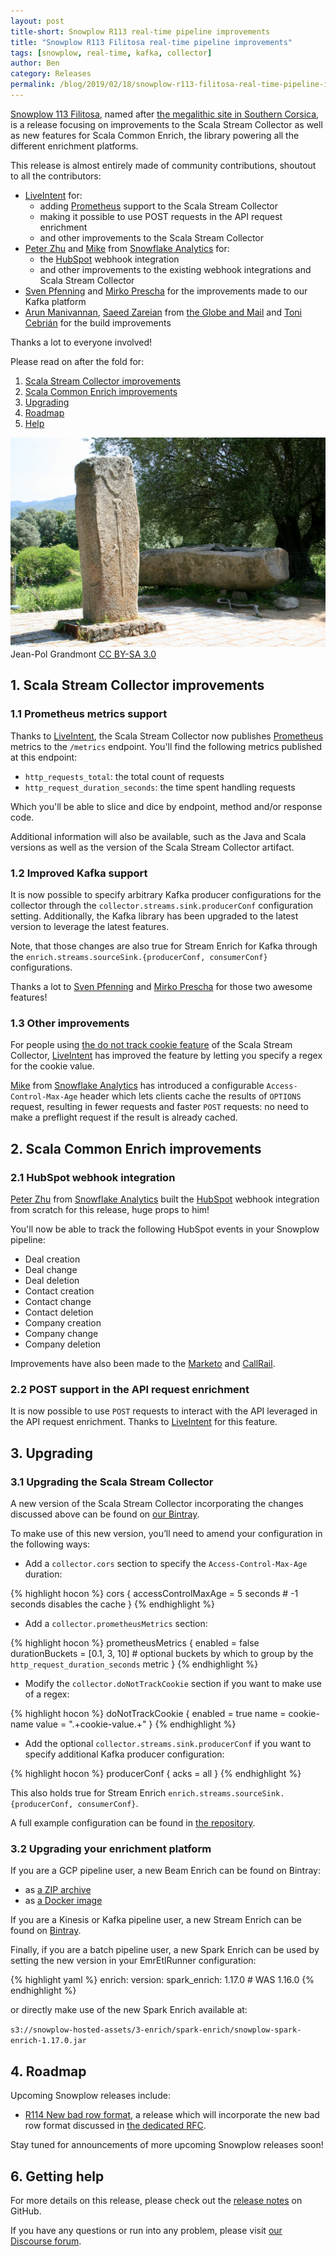 ```yaml
---
layout: post
title-short: Snowplow R113 real-time pipeline improvements
title: "Snowplow R113 Filitosa real-time pipeline improvements"
tags: [snowplow, real-time, kafka, collector]
author: Ben
category: Releases
permalink: /blog/2019/02/18/snowplow-r113-filitosa-real-time-pipeline-improvements/
---
```


[Snowplow 113 Filitosa][snowplow-release], named after
[the megalithic site in Southern Corsica][filitosa], is a release focusing on improvements to the
Scala Stream Collector as well as new features for Scala Common Enrich, the library powering all
the different enrichment platforms.

This release is almost entirely made of community contributions, shoutout to all the contributors:

- [LiveIntent][liveintent] for:
  - adding [Prometheus][prometheus] support to the Scala Stream Collector
  - making it possible to use POST requests in the API request enrichment
  - and other improvements to the Scala Stream Collector
- [Peter Zhu][misterpig] and [Mike][miike] from [Snowflake Analytics][sa] for:
  - the [HubSpot][hubspot] webhook integration
  - and other improvements to the existing webhook integrations and Scala Stream Collector
- [Sven Pfenning][sven] and [Mirko Prescha][mirko] for the improvements made to our Kafka platform
- [Arun Manivannan](https://github.com/arunma), [Saeed Zareian](https://github.com/szareiangm) from
[the Globe and Mail](https://www.theglobeandmail.com/) and
[Toni Cebrián](https://github.com/tonicebrian) for the build improvements

Thanks a lot to everyone involved!

Please read on after the fold for:

1. [Scala Stream Collector improvements](#ssc)
2. [Scala Common Enrich improvements](#sce)
3. [Upgrading](#upgrading)
4. [Roadmap](#roadmap)
5. [Help](#help)

![filitosa][filitosa-img]
<br>
Jean-Pol Grandmont [CC BY-SA 3.0](https://creativecommons.org/licenses/by-sa/3.0)

<!--more-->

<h2 id="ssc">1. Scala Stream Collector improvements</h2>

<h3 id="metrics">1.1 Prometheus metrics support</h3>

Thanks to [LiveIntent][liveintent], the Scala Stream Collector now publishes
[Prometheus][prometheus] metrics to the `/metrics` endpoint. You'll find the following metrics
published at this endpoint:

- `http_requests_total`: the total count of requests
- `http_request_duration_seconds`: the time spent handling requests

Which you'll be able to slice and dice by endpoint, method and/or response code.

Additional information will also be available, such as the Java and Scala versions as well as the
version of the Scala Stream Collector artifact.

<h3 id="kafka">1.2 Improved Kafka support</h3>

It is now possible to specify arbitrary Kafka producer configurations for the collector through the
`collector.streams.sink.producerConf` configuration setting. Additionally, the Kafka library has
been upgraded to the latest version to leverage the latest features.

Note, that those changes are also true for Stream Enrich for Kafka through the
`enrich.streams.sourceSink.{producerConf, consumerConf}` configurations.

Thanks a lot to [Sven Pfenning][sven] and [Mirko Prescha][mirko] for those two awesome features!

<h3 id="ssc-other">1.3 Other improvements</h3>

For people using [the do not track cookie feature](https://snowplowanalytics.com/blog/2018/08/21/snowplow-r109-lambaesis-real-time-pipeline-upgrade/#dnt)
of the Scala Stream Collector, [LiveIntent][liveintent] has improved the feature by letting you
specify a regex for the cookie value.

[Mike][miike] from [Snowflake Analytics][sa] has introduced a configurable `Access-Control-Max-Age`
header which lets clients cache the results of `OPTIONS` request, resulting in fewer requests and
faster `POST` requests: no need to make a preflight request if the result is already cached.

<h2 id="sce">2. Scala Common Enrich improvements</h2>

<h3 id="hubspot">2.1 HubSpot webhook integration</h3>

[Peter Zhu][misterpig] from [Snowflake Analytics][sa] built the [HubSpot][hubspot] webhook
integration from scratch for this release, huge props to him!

You'll now be able to track the following HubSpot events in your Snowplow pipeline:

- Deal creation
- Deal change
- Deal deletion
- Contact creation
- Contact change
- Contact deletion
- Company creation
- Company change
- Company deletion

Improvements have also been made to the [Marketo](https://www.marketo.com/) and
[CallRail](https://www.callrail.com/).

<h3 id="post">2.2 POST support in the API request enrichment</h3>

It is now possible to use `POST` requests to interact with the API leveraged in the API request
enrichment. Thanks to [LiveIntent][liveintent] for this feature.

<h2 id="upgrading">3. Upgrading</h2>

<h3 id="upg-ssc">3.1 Upgrading the Scala Stream Collector</h3>

A new version of the Scala Stream Collector incorporating the changes discussed above can be found
on [our Bintray][bintray-ssc].

To make use of this new version, you’ll need to amend your configuration in the following ways:

- Add a `collector.cors` section to specify the `Access-Control-Max-Age` duration:

{% highlight hocon %}
cors {
  accessControlMaxAge = 5 seconds # -1 seconds disables the cache
}
{% endhighlight %}

- Add a `collector.prometheusMetrics` section:

{% highlight hocon %}
prometheusMetrics {
  enabled = false
  durationBuckets = [0.1, 3, 10] # optional buckets by which to group by the `http_request_duration_seconds` metric
}
{% endhighlight %}

- Modify the `collector.doNotTrackCookie` section if you want to make use of a regex:

{% highlight hocon %}
doNotTrackCookie {
  enabled = true
  name = cookie-name
  value = ".+cookie-value.+"
}
{% endhighlight %}

- Add the optional `collector.streams.sink.producerConf` if you want to specify additional Kafka
producer configuration:

{% highlight hocon %}
producerConf {
  acks = all
}
{% endhighlight %}

This also holds true for Stream Enrich `enrich.streams.sourceSink.{producerConf, consumerConf}`.

A full example configuration can be found in [the repository][config-ssc].

<h3 id="upg-cc">3.2 Upgrading your enrichment platform</h3>

If you are a GCP pipeline user, a new Beam Enrich can be found on Bintray:
- as [a ZIP archive][bintray-zip-be]
- as [a Docker image][bintray-docker-be]

If you are a Kinesis or Kafka pipeline user, a new Stream Enrich can be found on
[Bintray][bintray-se].

Finally, if you are a batch pipeline user, a new Spark Enrich can be used by setting the new version
in your EmrEtlRunner configuration:

{% highlight yaml %}
enrich:
  version:
    spark_enrich: 1.17.0 # WAS 1.16.0
{% endhighlight %}

or directly make use of the new Spark Enrich available at:

`s3://snowplow-hosted-assets/3-enrich/spark-enrich/snowplow-spark-enrich-1.17.0.jar`

<h2 id="roadmap">4. Roadmap</h2>

Upcoming Snowplow releases include:

* [R114 New bad row format][r114], a release which will incorporate the new bad row format discussed
in [the dedicated RFC](https://discourse.snowplowanalytics.com/t/a-new-bad-row-format/2558).

Stay tuned for announcements of more upcoming Snowplow releases soon!

<h2 id="help">6. Getting help</h2>

For more details on this release, please check out the [release notes][snowplow-release] on GitHub.

If you have any questions or run into any problem, please visit [our Discourse forum][discourse].

[snowplow-release]: https://github.com/snowplow/snowplow/releases/r113-filitosa

[filitosa]: https://en.wikipedia.org/wiki/filitosa
[filitosa-img]: /assets/img/blog/2019/02/filitosa.jpg

[r114]: https://github.com/snowplow/snowplow/milestone/154

[liveintent]: https://liveintent.com/
[misterpig]: https://github.com/misterpig
[miike]: https://github.com/miike
[sa]: https://www.snowflake-analytics.com/
[sven]: https://github.com/0xE282B0
[mirko]: https://github.com/mirkoprescha

[prometheus]: https://prometheus.io/
[hubspot]: https://www.hubspot.com/

[bintray-ssc]: https://bintray.com/snowplow/snowplow-generic/snowplow-scala-stream-collector/0.15.0#files
[config-ssc]: https://github.com/snowplow/snowplow/blob/r113-filitosa/2-collectors/scala-stream-collector/examples/config.hocon.sample
[bintray-zip-be]: https://bintray.com/snowplow/snowplow-generic/snowplow-beam-enrich/0.2.0#files
[bintray-docker-be]: https://bintray.com/snowplow/registry/snowplow%3Abeam-enrich
[bintray-se]: https://bintray.com/snowplow/snowplow-generic/snowplow-stream-enrich/0.20.0#files

[discourse]: http://discourse.snowplowanalytics.com/
